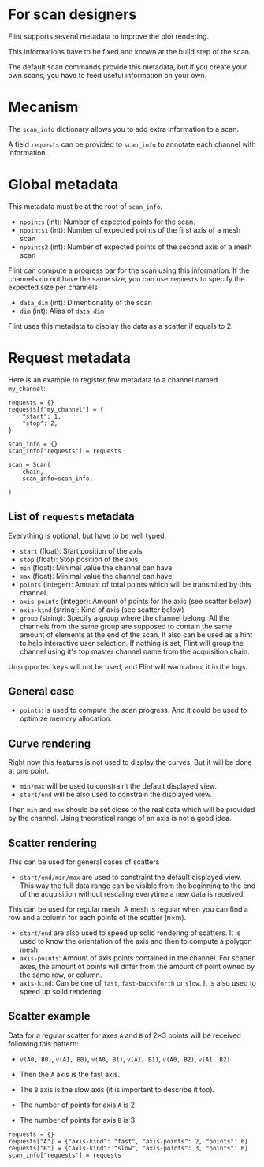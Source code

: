 
# For scan designers

Flint supports several metadata to improve the plot rendering.

This informations have to be fixed and known at the build step of the scan.

The default scan commands provide this metadata, but if you create your own
scans, you have to feed useful information on your own.

# Mecanism

The `scan_info` dictionary allows you to add extra information to a scan.

A field `requests` can be provided to `scan_info` to annotate each channel with
information.

# Global metadata

This metadata must be at the root of `scan_info`.

- `npoints` (int): Number of expected points for the scan.
- `npoints1` (int): Number of expected points of the first axis of a mesh scan
- `npoints2` (int): Number of expected points of the second axis of a mesh scan

Flint can compute a progress bar for the scan using this information. If the
channels do not have the same size, you can use `requests` to specify the expected
size per channels.

- `data_dim` (int): Dimentionality of the scan
- `dim` (int): Alias of `data_dim`

Flint uses this metadata to display the data as a scatter if equals to 2.

# Request metadata

Here is an example to register few metadata to a channel named `my_channel`:
```
requests = {}
requests[f"my_channel"] = {
    "start": 1,
    "stop": 2,
}

scan_info = {}
scan_info["requests"] = requests

scan = Scan(
    chain,
    scan_info=scan_info,
    ...
)
```

## List of `requests` metadata

Everything is optional, but have to be well typed.

- `start` (float): Start position of the axis
- `stop` (float): Stop position of the axis
- `min` (float): Minimal value the channel can have
- `max` (float): Minimal value the channel can have
- `points` (integer): Amount of total points which will be transmited by this
                      channel.
- `axis-points` (integer): Amount of points for the axis (see scatter below)
- `axis-kind` (string): Kind of axis (see scatter below)
- `group` (string): Specify a group where the channel belong. All the channels
                    from the same group are supposed to contain the same amount
                    of elements at the end of the scan. It also can be used as
                    a hint to help interactive user selection.
                    If nothing is set, Flint will group the channel using it's
                    top master channel name from the acquisition chain.

Unsupported keys will not be used, and Flint will warn about it in the logs.

## General case

- `points`: is used to compute the scan progress. And it could be used to
  optimize memory allocation.

## Curve rendering

Right now this features is not used to display the curves. But it will be
done at one point.

- `min/max` will be used to constraint the default displayed view.
- `start/end` will be also used to constrain the displayed view.

Then `min` and `max` should be set close to the real data which will be provided
by the channel. Using theoretical range of an axis is not a good idea.

## Scatter rendering

This can be used for general cases of scatters

- `start/end/min/max` are used to constraint the default displayed view. This way
  the full data range can be visible from the beginning to the end of the
  acquisition without rescaling everytime a new data is received.

This can be used for regular mesh. A mesh is regular when you can find a row
and a column for each points of the scatter (n×m).

- `start/end` are also used to speed up solid rendering of scatters. It is used
  to know the orientation of the axis and then to compute a polygon mesh.
- `axis-points`: Amount of axis points contained in the channel. For scatter axes,
  the amount of points will differ from the amount of point owned by the same row,
  or column.
- `axis-kind`: Can be one of `fast`, `fast-backnforth` or `slow`.
  It is also used to speed up solid rendering.

## Scatter example

Data for a regular scatter for axes `A` and `B` of 2×3 points will be received
following this pattern:

- `v(A0, B0)`, `v(A1, B0)`, `v(A0, B1)`, `v(A1, B1)`, `v(A0, B2)`, `v(A1, B2)`

- Then the `A` axis is the fast axis.
- The `B` axis is the slow axis (it is important to describe it too).
- The number of points for axis `A` is 2
- The number of points for axis `B` is 3

```
requests = {}
requests["A"] = {"axis-kind": "fast", "axis-points": 2, "points": 6}
requests["B"] = {"axis-kind": "slow", "axis-points": 3, "points": 6}
scan_info["requests"] = requests
```
